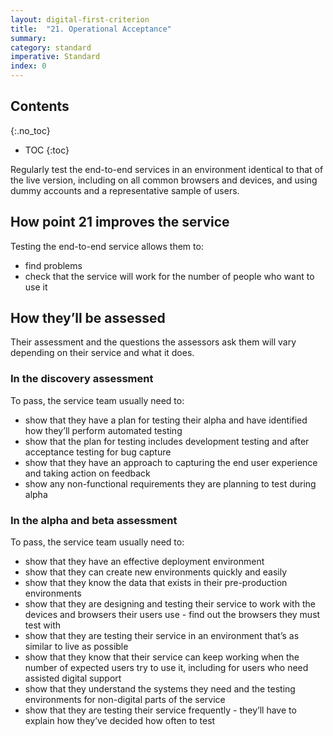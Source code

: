 ```yaml
---
layout: digital-first-criterion
title:  "21. Operational Acceptance"
summary:
category: standard
imperative: Standard
index: 0
---
```


## Contents
{:.no_toc}
* TOC
{:toc}
<!--TOC max3-->

Regularly test the end-to-end services in an environment identical to that of the live version, including on all common browsers and devices, and using dummy accounts and a representative sample of users.

## How point 21 improves the service

Testing the end-to-end service allows them to:

* find problems
* check that the service will work for the number of people who want to use it

## How they’ll be assessed

Their assessment and the questions the assessors ask them will vary depending on their service and what it does.

### In the discovery assessment

To pass, the service team usually need to:

* show that they have a plan for testing their alpha and have identified how they’ll perform automated testing
* show that the plan for testing includes development testing and after acceptance testing for bug capture
* show that they have an approach to capturing the end user experience and taking action on feedback
* show any non-functional requirements they are planning to test during alpha

### In the alpha and beta assessment

To pass, the service team usually need to:

* show that they have an effective deployment environment
* show that they can create new environments quickly and easily
* show that they know the data that exists in their pre-production environments
* show that they are designing and testing their service to work with the devices and browsers their users use - find out the browsers they must test with
* show that they are testing their service in an environment that’s as similar to live as possible
* show that they know that their service can keep working when the number of expected users try to use it, including for users who need assisted digital support
* show that they understand the systems they need and the testing environments for non-digital parts of the service
* show that they are testing their service frequently - they’ll have to explain how they’ve decided how often to test
